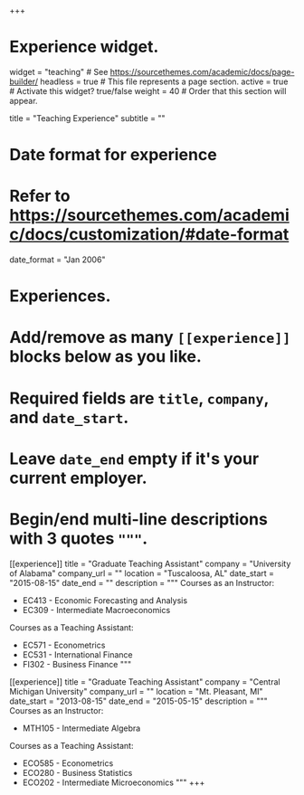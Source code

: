 +++
# Experience widget.
widget = "teaching"  # See https://sourcethemes.com/academic/docs/page-builder/
headless = true  # This file represents a page section.
active = true  # Activate this widget? true/false
weight = 40  # Order that this section will appear.

title = "Teaching Experience"
subtitle = ""

# Date format for experience
#   Refer to https://sourcethemes.com/academic/docs/customization/#date-format
date_format = "Jan 2006"

# Experiences.
#   Add/remove as many `[[experience]]` blocks below as you like.
#   Required fields are `title`, `company`, and `date_start`.
#   Leave `date_end` empty if it's your current employer.
#   Begin/end multi-line descriptions with 3 quotes `"""`.
[[experience]]
  title = "Graduate Teaching Assistant"
  company = "University of Alabama"
  company_url = ""
  location = "Tuscaloosa, AL"
  date_start = "2015-08-15"
  date_end = ""
  description = """
  Courses as an Instructor:
  * EC413 - Economic Forecasting and Analysis
  * EC309 - Intermediate Macroeconomics
  
  Courses as a Teaching Assistant:
  * EC571 - Econometrics 
  * EC531 - International Finance
  * FI302 - Business Finance
  """

[[experience]]
  title = "Graduate Teaching Assistant"
  company = "Central Michigan University"
  company_url = ""
  location = "Mt. Pleasant, MI"
  date_start = "2013-08-15"
  date_end = "2015-05-15"
  description = """
  Courses as an Instructor:
  * MTH105 - Intermediate Algebra
    
  Courses as a Teaching Assistant:
  * ECO585 - Econometrics 
  * ECO280 - Business Statistics
  * ECO202 - Intermediate Microeconomics
  """
+++
